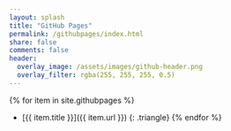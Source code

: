 ```yaml
---
layout: splash
title: "GitHub Pages"
permalink: /githubpages/index.html
share: false
comments: false
header:
  overlay_image: /assets/images/github-header.png
  overlay_filter: rgba(255, 255, 255, 0.5)
---
```


{% for item in site.githubpages %}
  + [{{ item.title }}]({{ item.url }})
  {: .triangle}
{% endfor %}